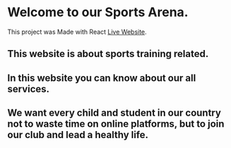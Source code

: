 # Welcome to our Sports Arena.

This project was Made with React [Live Website](https://sports-arena-4444.netlify.app/).

## This website is about sports training related.
## In this website you can know about our all services.
##  We want every child and student in our country not to waste time on online platforms, but to join our club and lead a healthy life.
